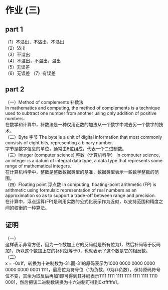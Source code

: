 # 作业 (三)
## part 1
（1）不溢出，不溢出，不溢出  
（2）溢出  
（3）不溢出  
（4）不溢出，不溢出，溢出  
（5）无误差  
（6）无误差
（7）有误差
## part 2
（一）Method of complements 补数法  
In mathematics and computing, the method of complements is a technique used to subtract one number from another using only addition of positive numbers.  
在数学和计算中，补数法是一种仅用正数的加法从一个数字中减去另一个数字的技术。  
（二）Byte 字节
The byte is a unit of digital information that most commonly consists of eight bits, representing a binary number.   
字节是数字信息的单位，通常由8位组成，代表一个二进制数。  
（三）Integer (computer science)   整数（计算机科学）
 In computer science, an integer is a datum of integral data type, a data type that represents some range of mathematical integers.   
 在计算机科学中，整数是整数数据类型的基准，数据类型表示一些数学整数的范围。    
 （四）Floating point  浮点数
 In computing, floating-point arithmetic (FP) is arithmetic using formulaic representation of real numbers as an approximation so as to support a trade-off between range and precision.   
 在计算中，浮点运算(FP)是利用实数的公式化表示作为近似，以支持范围和精度之间的权衡的一种算法。
 ## 证明
 （一）  
 这样表示非常方便，因为一个数加上它的反码就是所有位为1，然后补码等于反码加1，所以这个数加上它的补码就等于0，也就表示了这个数是它的相反数。  
 （二）  
 x = -0x1f，转换为十进制数为-31.而-31的原码表示为1000 0000 0000 0000 0000 0000 0001 1111，最高位为符号位（1为负数，0为非负数）。保持原码符号位不变，其余为取反后再加1即可得到其补码表示1111 1111 1111 1111 1111 1111 1110 0001，然后把该二进制数转换为十六进制可得到0xffffffe1。
  
